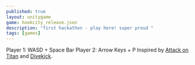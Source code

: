 ```yaml
---
published: true
layout: unitygame
game: hookcity_release.json
description: "first hackathon - play here! super proud "
tags: [games]
---
```

Player 1: WASD + Space Bar
Player 2: Arrow Keys + P
Inspired by [Attack on Titan](http://en.wikipedia.org/wiki/Attack_on_Titan) and [Divekick](http://en.wikipedia.org/wiki/Divekick).
